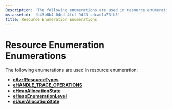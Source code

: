 ```yaml
---
Description: 'The following enumerations are used in resource enumeration:'
ms.assetid: 'fb43b8b4-04ed-4fcf-9df3-cdcad1a73fb5'
title: Resource Enumeration Enumerations
---
```


# Resource Enumeration Enumerations

The following enumerations are used in resource enumeration:

-   [**eAvrfResourceTypes**](eavrfresourcetypes.md)
-   [**eHANDLE\_TRACE\_OPERATIONS**](ehandle-trace-operations.md)
-   [**eHeapAllocationState**](eheapallocationstate.md)
-   [**eHeapEnumerationLevel**](eheapenumerationlevel.md)
-   [**eUserAllocationState**](euserallocationstate.md)

 

 



